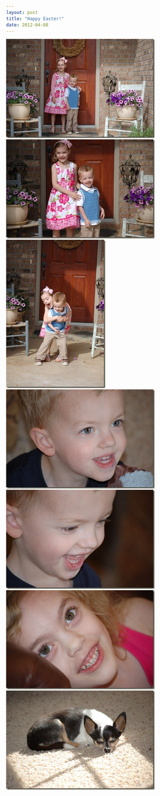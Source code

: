 ```yaml
---
layout: post
title: "Happy Easter!"
date: 2012-04-08
---
```


<p><a href="/assets/images/DSC_2072.jpg" target="_blank"><img style="background-image: none; border-right-width: 0px; padding-left: 0px; padding-right: 0px; display: inline; border-top-width: 0px; border-bottom-width: 0px; border-left-width: 0px; padding-top: 0px" title="DSC_2072" border="0" alt="DSC_2072" src="/assets/images/DSC_2072_thumb.jpg" width="404" height="270" /></a><a href="/assets/images/DSC_2075.jpg" target="_blank">     <br /><img style="background-image: none; border-right-width: 0px; padding-left: 0px; padding-right: 0px; display: inline; border-top-width: 0px; border-bottom-width: 0px; border-left-width: 0px; padding-top: 0px" title="DSC_2077" border="0" alt="DSC_2077" src="/assets/images/DSC_2077_thumb.jpg" width="404" height="270" /></a>    <br /><a href="/assets/images/DSC_2088.jpg" target="_blank"><img style="background-image: none; border-bottom: 0px; border-left: 0px; padding-left: 0px; padding-right: 0px; display: inline; border-top: 0px; border-right: 0px; padding-top: 0px" title="DSC_2088" border="0" alt="DSC_2088" src="/assets/images/DSC_2088_thumb.jpg" width="270" height="404" /></a>    <br /><a href="/assets/images/DSC_2060.jpg" target="_blank"><img style="background-image: none; border-bottom: 0px; border-left: 0px; margin: 0px; padding-left: 0px; padding-right: 0px; display: inline; border-top: 0px; border-right: 0px; padding-top: 0px" title="DSC_2060" border="0" alt="DSC_2060" src="/assets/images/DSC_2060_thumb.jpg" width="404" height="270" /></a><a href="/assets/images/DSC_2063.jpg" target="_blank"><img style="background-image: none; border-bottom: 0px; border-left: 0px; margin: 0px; padding-left: 0px; padding-right: 0px; display: inline; border-top: 0px; border-right: 0px; padding-top: 0px" title="DSC_2063" border="0" alt="DSC_2063" src="/assets/images/DSC_2063_thumb.jpg" width="404" height="270" /></a><a href="/assets/images/DSC_2065.jpg" target="_blank"><img style="background-image: none; border-bottom: 0px; border-left: 0px; margin: 0px; padding-left: 0px; padding-right: 0px; display: inline; border-top: 0px; border-right: 0px; padding-top: 0px" title="DSC_2065" border="0" alt="DSC_2065" src="/assets/images/DSC_2065_thumb.jpg" width="404" height="270" /></a>    <br /><a href="/assets/images/DSC_2045.jpg" target="_blank"><img style="background-image: none; border-bottom: 0px; border-left: 0px; padding-left: 0px; padding-right: 0px; display: inline; border-top: 0px; border-right: 0px; padding-top: 0px" title="DSC_2045" border="0" alt="DSC_2045" src="/assets/images/DSC_2045_thumb.jpg" width="404" height="270" /></a></p>
